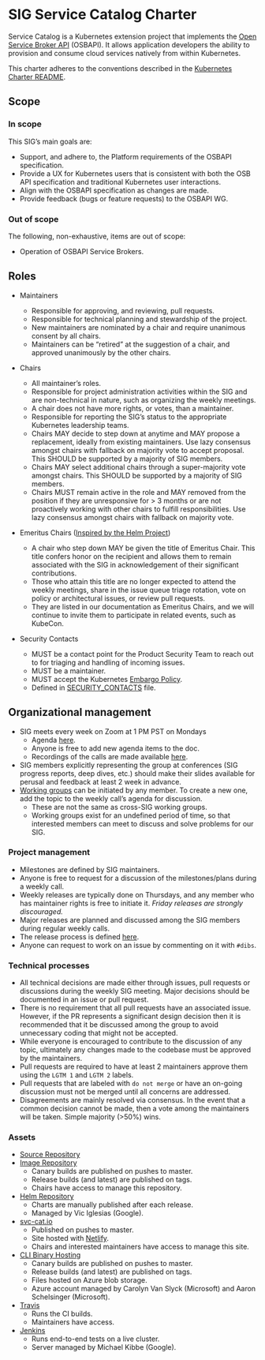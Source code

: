 # SIG Service Catalog Charter
Service Catalog is a Kubernetes extension project that implements the [Open Service Broker API](https://www.openservicebrokerapi.org/) (OSBAPI).
It allows application developers the ability to provision and consume cloud services natively from within Kubernetes.

This charter adheres to the conventions described in the [Kubernetes Charter README](https://github.com/kubernetes/community/blob/master/committee-steering/governance/README.md).

## Scope

### In scope

This SIG’s main goals are:
- Support, and adhere to, the Platform requirements of the OSBAPI specification.
- Provide a UX for Kubernetes users that is consistent with both the OSB API specification and traditional Kubernetes user interactions.
- Align with the OSBAPI specification as changes are made.
- Provide feedback (bugs or feature requests) to the OSBAPI WG.

### Out of scope

The following, non-exhaustive, items are out of scope:
- Operation of OSBAPI Service Brokers.

## Roles

- Maintainers
  - Responsible for approving, and reviewing, pull requests.
  - Responsible for technical planning and stewardship of the project.
  - New maintainers are nominated by a chair and require unanimous consent by all chairs.
  - Maintainers can be “retired” at the suggestion of a chair, and approved unanimously by the other chairs.

- Chairs
  - All maintainer’s roles.
  - Responsible for project administration activities within the SIG and are non-technical
    in nature, such as organizing the weekly meetings.
  - A chair does not have more rights, or votes, than a maintainer.
  - Responsible for reporting the SIG’s status to the appropriate Kubernetes leadership teams.
  - Chairs MAY decide to step down at anytime and MAY propose a replacement, ideally from existing
    maintainers. Use lazy consensus amongst chairs with fallback on majority vote to accept proposal.
    This SHOULD be supported by a majority of SIG members.
  - Chairs MAY select additional chairs through a super-majority vote amongst chairs.
    This SHOULD be supported by a majority of SIG members.
  - Chairs MUST remain active in the role and MAY removed from the position
    if they are unresponsive for > 3 months or are not proactively working
    with other chairs to fulfill responsibilities. Use lazy consensus amongst chairs with
    fallback on majority vote.

- Emeritus Chairs ([Inspired by the Helm Project](http://technosophos.com/2018/01/11/introducing-helm-emeritus-core-maintainers.html))
  - A chair who step down MAY be given the title of Emeritus Chair. This title confers
    honor on the recipient and allows them to remain associated with the SIG in acknowledgement
    of their significant contributions.
  - Those who attain this title are no longer expected to attend the weekly meetings,
    share in the issue queue triage rotation, vote on policy or architectural issues, or review pull requests.
  - They are listed in our documentation as Emeritus Chairs, and we will continue to invite
    them to participate in related events, such as KubeCon.

- Security Contacts
  - MUST be a contact point for the Product Security Team to reach out to for triaging and handling of incoming issues.
  - MUST be a maintainer.
  - MUST accept the Kubernetes [Embargo Policy](https://github.com/kubernetes/sig-release/blob/master/security-release-process-documentation/security-release-process.md#embargo-policy).
  - Defined in [SECURITY_CONTACTS](https://github.com/kubernetes-incubator/service-catalog/blob/master/SECURITY_CONTACTS) file.

## Organizational management

- SIG meets every week on Zoom at 1 PM PST on Mondays
    - Agenda [here](https://docs.google.com/document/d/17xlpkoEbPR5M6P5VDzNx17q6-IPFxKyebEekCGYiIKM/edit#).
    - Anyone is free to add new agenda items to the doc.
    - Recordings of the calls are made available [here](https://goo.gl/ZmLNX9).
- SIG members explicitly representing the group at conferences (SIG progress reports, deep dives, etc.)
  should make their slides available for perusal and feedback at least 2 week in advance.
- [Working groups](https://docs.google.com/document/d/1fghxARW-doHrNmBYCijhODsGoIFawpeU4X0end-XnUI/edit#) can be initiated by any member. To create a new one, add the topic
  to the weekly call’s agenda for discussion.
  - These are not the same as cross-SIG working groups.
  - Working groups exist for an undefined period of time, so that interested members
    can meet to discuss and solve problems for our SIG.

### Project management
- Milestones are defined by SIG maintainers.
- Anyone is free to request for a discussion of the milestones/plans during
  a weekly call.
- Weekly releases are typically done on Thursdays, and any member who has
  maintainer rights is free to initiate it. _Friday releases are strongly discouraged._
- Major releases are planned and discussed among the SIG members during
  regular weekly calls.
- The release process is defined [here](https://github.com/kubernetes-incubator/service-catalog/wiki/Release-Process).
- Anyone can request to work on an issue by commenting on it with `#dibs`.


### Technical processes
- All technical decisions are made either through issues, pull requests or
  discussions during the weekly SIG meeting. Major decisions should be documented
  in an issue or pull request.
- There is no requirement that all pull requests have an associated issue.
  However, if the PR represents a significant design decision then it is
  recommended that it be discussed among the group to avoid unnecessary
  coding that might not be accepted.
- While everyone is encouraged to contribute to the discussion of
  any topic, ultimately any changes made to the codebase must be
  approved by the maintainers.
- Pull requests are required to have at least 2 maintainers approve them using the `LGTM 1` and `LGTM 2` labels.
- Pull requests that are labeled with `do not merge` or have an on-going
  discussion must not be merged until all concerns are addressed.
- Disagreements are mainly resolved via consensus. In the event that a common
  decision cannot be made, then a vote among the maintainers will be taken.
  Simple majority (>50%) wins.

### Assets
- [Source Repository](https://github.com/kubernetes-incubator/service-catalog)
- [Image Repository](https://quay.io/organization/kubernetes-service-catalog)
  - Canary builds are published on pushes to master.
  - Release builds (and latest) are published on tags.
  - Chairs have access to manage this repository.
- [Helm Repository](https://svc-catalog-charts.storage.googleapis.com)
  - Charts are manually published after each release.
  - Managed by Vic Iglesias (Google).
- [svc-cat.io](https://svc-cat.io)
  - Published on pushes to master.
  - Site hosted with [Netlify](https://app.netlify.com/sites/svc-cat/overview).
  - Chairs and interested maintainers have access to manage this site.
- [CLI Binary Hosting](https://svc-cat.io/docs/install/#manual)
  - Canary builds are published on pushes to master.
  - Release builds (and latest) are published on tags.
  - Files hosted on Azure blob storage.
  - Azure account managed by Carolyn Van Slyck (Microsoft) and Aaron Schelsinger (Microsoft).
- [Travis](https://travis-ci.org/kubernetes-incubator/service-catalog)
  - Runs the CI builds.
  - Maintainers have access.
- [Jenkins](https://service-catalog-jenkins.appspot.com/)
  - Runs end-to-end tests on a live cluster.
  - Server managed by Michael Kibbe (Google).
